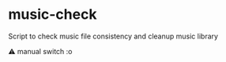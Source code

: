 # music-check

Script to check music file consistency and cleanup music library

:warning: manual switch :o
